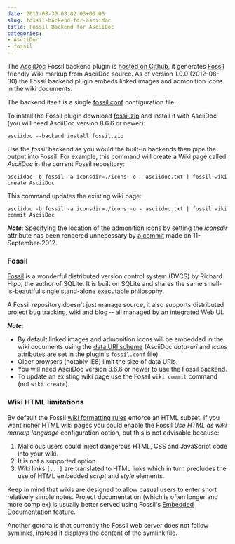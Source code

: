 ```yaml
---
date: 2011-08-30 03:02:03+00:00
slug: fossil-backend-for-asciidoc
title: Fossil Backend for AsciiDoc
categories:
- AsciiDoc
- fossil
---
```



The [AsciiDoc](http://www.methods.co.nz/asciidoc/) Fossil backend plugin is [hosted on Github](https://github.com/srackham/asciidoc-fossil-backend), it generates [Fossil](http://www.fossil-scm.org) friendly Wiki markup from AsciiDoc source.  As of version 1.0.0 (2012-08-30) the Fossil backend plugin embeds linked images and admonition icons in the wiki documents.

<!--more-->

The backend itself is a single [fossil.conf](https://github.com/srackham/asciidoc-fossil-backend/blob/master/fossil.conf) configuration file.

To install the Fossil plugin download [fossil.zip](https://github.com/downloads/srackham/asciidoc-fossil-backend/fossil.zip) and install it with AsciiDoc (you will need AsciiDoc version 8.6.6 or newer):
    
    asciidoc --backend install fossil.zip


 

Use the _fossil_ backend as you would the built-in backends then pipe the output into Fossil. For example, this command will create a Wiki page called _AsciiDoc_ in the current Fossil repository:
    
    asciidoc -b fossil -a iconsdir=./icons -o - asciidoc.txt | fossil wiki create AsciiDoc


 

This command updates the existing wiki page:
    
    asciidoc -b fossil -a iconsdir=./icons -o - asciidoc.txt | fossil wiki commit AsciiDoc


 


**_Note_**:
Specifying the location of the admonition icons by setting the _iconsdir_ attribute has been rendered unnecessary by [a commit](https://code.google.com/p/asciidoc/source/detail?r=dd07b38888fdfe8cd80d18f12aa7d21e3dd11eb6) made on 11-September-2012.
 


### Fossil

[Fossil](http://www.fossil-scm.org) is a wonderful distributed version control system (DVCS) by Richard Hipp, the author of SQLite. It is built on SQLite and shares the same small-is-beautiful single stand-alone executable philosophy.

A Fossil repository doesn't just manage source, it also supports distributed project bug tracking, wiki and blog -- all managed by an integrated Web UI.

 


**_Note_**:

  * By default linked images and admonition icons will be embedded in the wiki documents using the [data URI scheme](https://en.wikipedia.org/wiki/Data_URI_scheme) (AsciiDoc _data-uri_ and _icons_ attributes are set in the plugin's `fossil.conf` file). 
  * Older browsers (notably IE8) limit the size of data URIs. 
  * You will need AsciiDoc version 8.6.6 or newer to use the Fossil backend. 
  * To update an existing wiki page use the Fossil `wiki commit` command (not `wiki create`). 
 


### Wiki HTML limitations

By default the Fossil [wiki formatting rules](http://fossil-scm.org/xfer/wiki_rules) enforce an HTML subset. If you want richer HTML wiki pages you could enable the Fossil _Use HTML as wiki markup language_ configuration option, but this is not advisable because:

  1. Malicious users could inject dangerous HTML, CSS and JavaScript code into your wiki. 
  2. It is not a supported option. 
  3. Wiki links `[...]` are translated to HTML links which in turn precludes the use of HTML embedded _script_ and _style_ elements. 

Keep in mind that wikis are designed  to allow casual users to enter short relatively simple notes. Project documentation (which is often longer and more complex) is usually better served using Fossil's [Embedded Documentation](http://www.fossil-scm.org/index.html/doc/tip/www/embeddeddoc.wiki) feature.

Another gotcha is that currently the Fossil web server does not follow symlinks, instead it displays the content of the symlink file.


